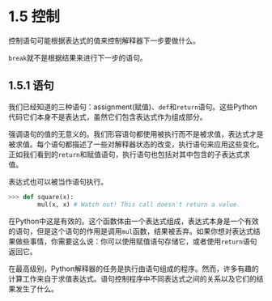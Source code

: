 # 1.5 控制
控制语句可能根据表达式的值来控制解释器下一步要做什么。

`break`就不是根据结果来进行下一步的语句。

## 1.5.1 语句
我们已经知道的三种语句：assignment(赋值)、`def`和`return`语句。这些Python代码它们本身不是表达式，虽然它们包含表达式作为组成部分。

强调语句的值的无意义的。我们形容语句都使用被执行而不是被求值，表达式才是被求值。每个语句都描述了一些对解释器状态的改变，执行语句来应用这些变化。正如我们看到的`return`和赋值语句，执行语句也包括对其中包含的子表达式求值。

表达式也可以被当作语句执行。
```python
>>> def square(x):
        mul(x, x) # Watch out! This call doesn't return a value.
```
在Python中这是有效的。这个函数体由一个表达式组成，表达式本身是一个有效的语句，但是这个语句的作用是调用`mul`函数，结果被丢弃。如果你想对表达式结果做些事情，你需要这么说：你可以使用赋值语句存储它，或者使用`return`语句返回它。

在最高级别，Python解释器的任务是执行由语句组成的程序。然而，许多有趣的计算工作来自于求值表达式。语句控制程序中不同表达式之间的关系以及它们的结果发生了什么。
